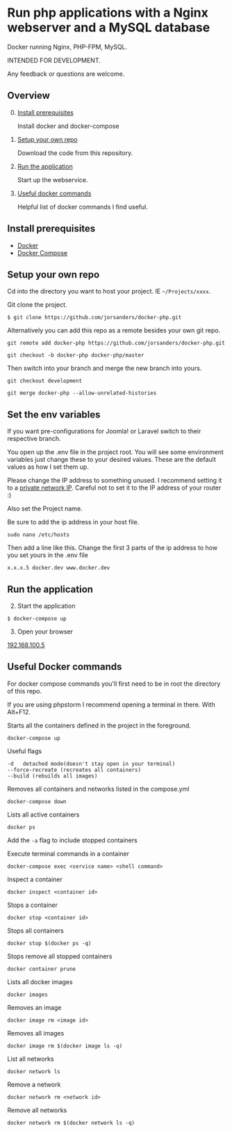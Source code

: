 # Run php applications with a Nginx webserver and a MySQL database

Docker running Nginx, PHP-FPM, MySQL. 

INTENDED FOR DEVELOPMENT.

Any feedback or questions are welcome.

## Overview

0. [Install prerequisites](#install-prerequisites)

    Install docker and docker-compose

0. [Setup your own repo](#setup-your-own-repo)

    Download the code from this repository.

0. [Run the application](#set-the-env-variables)

    Start up the webservice.
            
0. [Useful docker commands](#useful-docker-commands)

    Helpful list of docker commands I find useful.


## Install prerequisites

* [Docker](https://docs.docker.com/engine/installation/)
* [Docker Compose](https://docs.docker.com/compose/install/)

## Setup your own repo

Cd into the directory you want to host your project. IE ```~/Projects/xxxx```.

Git clone the project.

```
$ git clone https://github.com/jorsanders/docker-php.git
```

Alternatively you can add this repo as a remote besides your own git repo.

```git remote add docker-php https://github.com/jorsanders/docker-php.git```

```git checkout -b docker-php docker-php/master```

Then switch into your branch and merge the new branch into yours.

```git checkout development```

```git merge docker-php --allow-unrelated-histories```

## Set the env variables

If you want pre-configurations for Joomla! or Laravel switch to their respective branch.

You open up the .env file in the project root. You will see some environment variables just change these to your desired values.
These are the default values as how I set them up. 

Please change the IP address to something unused. I recommend setting it to a [private network IP](https://en.wikipedia.org/wiki/IPv4#Private_networks). 
Careful not to set it to the IP address of your router :)

Also set the Project name. 

Be sure to add the ip address in your host file.

```
sudo nano /etc/hosts
```

Then add a line like this. Change the first 3 parts of the ip address to how you set yours in the .env file
```
x.x.x.5	docker.dev www.docker.dev
```


## Run the application


2. Start the application

```
$ docker-compose up
```
    
3. Open your browser

[192.168.100.5](http://192.168.100.5)
   

## Useful Docker commands
For docker compose commands you'll first need to be in root the directory of this repo. 

If you are using phpstorm I recommend opening a terminal in there. With Alt+F12.

Starts all the containers defined in the project in the foreground.
```
docker-compose up
```

Useful flags
```
-d   detached mode(doesn't stay open in your terminal)
--force-recreate (recreates all containers)
--build (rebuilds all images)
```

Removes all containers and networks listed in the compose.yml
```
docker-compose down
```

Lists all active containers
```
docker ps
```
Add the ```-a``` flag to include stopped containers

Execute terminal commands in a container
```
docker-compose exec <service name> <shell command>
```

Inspect a container
```
docker inspect <container id>
```

Stops a container
```
docker stop <container id>
```

Stops all containers
```
docker stop $(docker ps -q)
```

Stops remove all stopped containers
```
docker container prune
```

Lists all docker images
```
docker images
```

Removes an image
```
docker image rm <image id>
```

Removes all images
```
docker image rm $(docker image ls -q)
```

List all networks
```
docker network ls
```

Remove a network
```
docker network rm <network id>
```

Remove all networks
```
docker network rm $(docker network ls -q)
```
